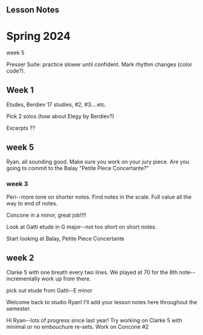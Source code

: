 ## Lesson Notes

# Spring 2024



week 5

Presser Suite: practice slower until confident. Mark rhythm changes (color code?).&#x20;

## Week 1

Etudes, Berdiev 17 studies, #2, #3....etc.&#x20;

Pick 2 solos (how about Elegy by Berdiev?)

Excerpts ??

## week 5

Ryan, all sounding good. Make sure you work on your jury piece. Are you going to commit to the Balay "Petite Piece Concertante?"

### week 3

Peri--more tone on shorter notes. Find notes in the scale. Full value all the way to end of notes.

Concone in a minor, great job!!!!

Look at Gatti etude in G major--not too short on short notes.

Start looking at Balay, Petite Piece Concertante

## week 2

Clarke 5 with one breath every two lines. We played at 70 for the 8th note--incrementally work up from there.

pick out etude from Gatti--E minor

Welcome back to studio Ryan! I'll add your lesson notes here throughout the semester.

Hi Ryan--lots of progress since last year! Try working on Clarke 5 with minimal or no embouchure re-sets.
Work on Concone #2